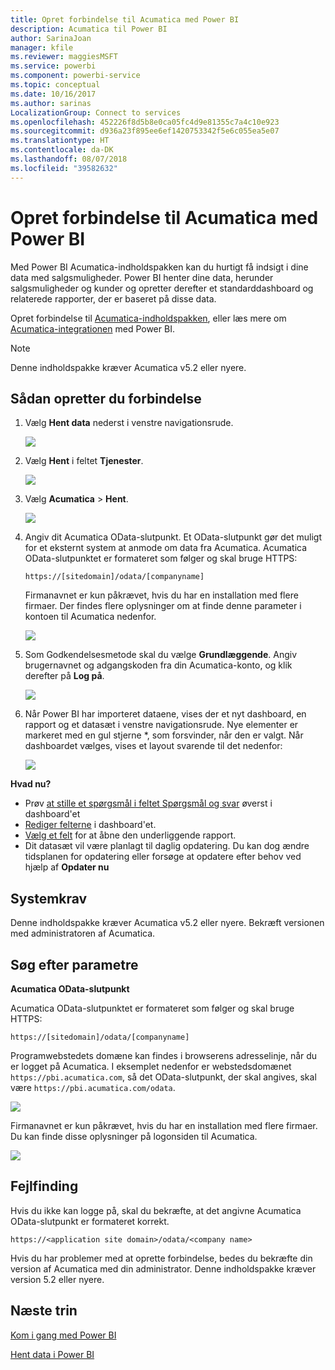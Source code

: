 ```yaml
---
title: Opret forbindelse til Acumatica med Power BI
description: Acumatica til Power BI
author: SarinaJoan
manager: kfile
ms.reviewer: maggiesMSFT
ms.service: powerbi
ms.component: powerbi-service
ms.topic: conceptual
ms.date: 10/16/2017
ms.author: sarinas
LocalizationGroup: Connect to services
ms.openlocfilehash: 452226f8d5b8e0ca05fc4d9e81355c7a4c10e923
ms.sourcegitcommit: d936a23f895ee6ef1420753342f5e6c055ea5e07
ms.translationtype: HT
ms.contentlocale: da-DK
ms.lasthandoff: 08/07/2018
ms.locfileid: "39582632"
---
```

# <a name="connect-to-acumatica-with-power-bi"></a>Opret forbindelse til Acumatica med Power BI
Med Power BI Acumatica-indholdspakken kan du hurtigt få indsigt i dine data med salgsmuligheder. Power BI henter dine data, herunder salgsmuligheder og kunder og opretter derefter et standarddashboard og relaterede rapporter, der er baseret på disse data.

Opret forbindelse til [Acumatica-indholdspakken](https://app.powerbi.com/getdata/services/acumatica), eller læs mere om [Acumatica-integrationen](https://powerbi.microsoft.com/integrations/acumatica) med Power BI.

>[!NOTE]
>Denne indholdspakke kræver Acumatica v5.2 eller nyere.

## <a name="how-to-connect"></a>Sådan opretter du forbindelse
1. Vælg **Hent data** nederst i venstre navigationsrude.
   
   ![](media/service-connect-to-acumatica/getdata3.png)
2. Vælg **Hent** i feltet **Tjenester**.
   
   ![](media/service-connect-to-acumatica/getdata2.png)
3. Vælg **Acumatica** \> **Hent**.
   
   ![](media/service-connect-to-acumatica/acumatica.png)
4. Angiv dit Acumatica OData-slutpunkt. Et OData-slutpunkt gør det muligt for et eksternt system at anmode om data fra Acumatica. Acumatica OData-slutpunktet er formateret som følger og skal bruge HTTPS:
   
     `https://[sitedomain]/odata/[companyname]`
   
   Firmanavnet er kun påkrævet, hvis du har en installation med flere firmaer. Der findes flere oplysninger om at finde denne parameter i kontoen til Acumatica nedenfor.
   
   ![](media/service-connect-to-acumatica/parameters.png)
5. Som Godkendelsesmetode skal du vælge **Grundlæggende**. Angiv brugernavnet og adgangskoden fra din Acumatica-konto, og klik derefter på **Log på**.
   
    ![](media/service-connect-to-acumatica/creds2.png)
6. Når Power BI har importeret dataene, vises der et nyt dashboard, en rapport og et datasæt i venstre navigationsrude. Nye elementer er markeret med en gul stjerne \*, som forsvinder, når den er valgt. Når dashboardet vælges, vises et layout svarende til det nedenfor:
   
    ![](media/service-connect-to-acumatica/dashboard.png)

**Hvad nu?**

* Prøv [at stille et spørgsmål i feltet Spørgsmål og svar](power-bi-q-and-a.md) øverst i dashboard'et
* [Rediger felterne](service-dashboard-edit-tile.md) i dashboard'et.
* [Vælg et felt](service-dashboard-tiles.md) for at åbne den underliggende rapport.
* Dit datasæt vil være planlagt til daglig opdatering. Du kan dog ændre tidsplanen for opdatering eller forsøge at opdatere efter behov ved hjælp af **Opdater nu**

## <a name="system-requirements"></a>Systemkrav
Denne indholdspakke kræver Acumatica v5.2 eller nyere. Bekræft versionen med administratoren af Acumatica.

## <a name="finding-parameters"></a>Søg efter parametre
**Acumatica OData-slutpunkt**

Acumatica OData-slutpunktet er formateret som følger og skal bruge HTTPS:

    https://[sitedomain]/odata/[companyname]

Programwebstedets domæne kan findes i browserens adresselinje, når du er logget på Acumatica. I eksemplet nedenfor er webstedsdomænet `https://pbi.acumatica.com`, så det OData-slutpunkt, der skal angives, skal være `https://pbi.acumatica.com/odata`.

 ![](media/service-connect-to-acumatica/url.png)

Firmanavnet er kun påkrævet, hvis du har en installation med flere firmaer. Du kan finde disse oplysninger på logonsiden til Acumatica.

![](media/service-connect-to-acumatica/signin2.png)

## <a name="troubleshooting"></a>Fejlfinding
Hvis du ikke kan logge på, skal du bekræfte, at det angivne Acumatica OData-slutpunkt er formateret korrekt.

    https://<application site domain>/odata/<company name>

Hvis du har problemer med at oprette forbindelse, bedes du bekræfte din version af Acumatica med din administrator. Denne indholdspakke kræver version 5.2 eller nyere.

## <a name="next-steps"></a>Næste trin
[Kom i gang med Power BI](service-get-started.md)

[Hent data i Power BI](service-get-data.md)

